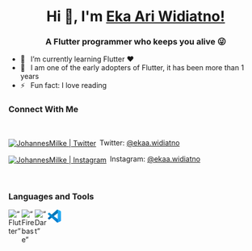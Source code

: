<h1 align="center"> Hi 👋, I'm <a href="https://www.youtube.com/JohannesMilke?sub_confirmation=1">Eka Ari Widiatno!</a></h1>
<h3 align="center">A Flutter programmer who keeps you alive 😜</h3>

- 🌱 &ensp;I’m currently learning Flutter ❤️
- 🗿 &ensp;I am one of the early adopters of Flutter, it has been more than 1 years
- ⚡ &ensp;Fun fact: I love reading


### Connect With Me
<br />

[<img align="center" alt="JohannesMilke | Twitter" width="28px" src="https://firebasestorage.googleapis.com/v0/b/web-johannesmilke.appspot.com/o/other%2Fsocial%2Ftwitter.png?alt=media" />](https://twitter.com/intent/follow?original_referer=https%3A%2F%2Fgithub.com%2FJohannesMilke&screen_name=EkaWidiatno)&ensp;Twitter: [@ekaa.widiatno](https://twitter.com/intent/follow?original_referer=https%3A%2F%2Fgithub.com%2FJohannesMilke&screen_name=EkaWidiatno "Twitter Eka Ari Widiatno")

[<img align="center" alt="JohannesMilke | Instagram" width="28px" src="https://firebasestorage.googleapis.com/v0/b/web-johannesmilke.appspot.com/o/other%2Fsocial%2Finstagram.png?alt=media" />](https://instagram.com/JohannesMilke)&ensp;Instagram: [@ekaa.widiatno](https://instagram.com/ekaa_widiatno "Instagram Eka Ari Widiatno")


[twitter]: https://twitter.com/intent/follow?original_referer=https%3A%2F%2Fgithub.com%2FJohannesMilke&screen_name=EkaWidiatno

<br />

### Languages and Tools
<img align="left" alt=“Flutter” width="26px" src="https://www.vectorlogo.zone/logos/flutterio/flutterio-icon.svg" />
<img align="left" alt=“Firebase” width="26px" src="https://www.vectorlogo.zone/logos/firebase/firebase-icon.svg" />
<img align="left" alt=“Dart” width="26px" src="https://www.vectorlogo.zone/logos/dartlang/dartlang-icon.svg" />
<img align="left" alt=“Github” width="26px" src="https://raw.githubusercontent.com/github/explore/80688e429a7d4ef2fca1e82350fe8e3517d3494d/topics/visual-studio-code/visual-studio-code.png" />








